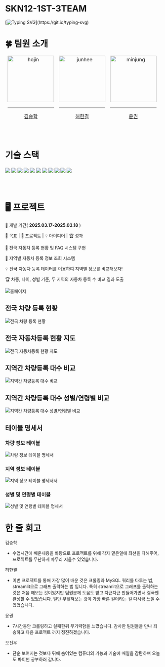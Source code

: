 # SKN12-1ST-3TEAM

[![Typing SVG](https://readme-typing-svg.demolab.com/?lines=Welcom!;지역별+자동차+등록정보를+조회해보세요!)](https://git.io/typing-svg)


# 🍀 팀원 소개

<table>
  <thead>
    <td align="center">
      <a href="https://github.com/seunghak-kim">
        <img src="https://github.com/seunghak-kim.png" width="150" alt="hojin"/><br /><hr/>
        김승학
      </a><br />
    </td>
    <td align="center">
      <a href="https://github.com/ansirH">
        <img src="https://github.com/ansirH.png" width="150" alt="junhee"/><br /><hr/>
        허한결
      </a><br />
    </td>
    <td align="center">
      <a href="https://github.com/gwon0218">
        <img src="https://github.com/gwon0218.png" width="150" alt="minjung"/><br /><hr/>
        윤권
      </a><br />
    </td>
    <td align="center">
      <a href="https://github.com/jinwoo0h">
        <img src="https://github.com/jinwoo0h.png" width="150" alt="yugyeong"/><br /><hr/>
        오진우
      </a><br />
  </thead>
</table>

<br/><br/>

# 기술 스택

###

<p>
  <img src="https://img.shields.io/badge/Python-3776AB?style=for-the-badge&logo=Python&logoColor=white">
  <img src="https://img.shields.io/badge/Notion-%23000000.svg?style=for-the-badge&logo=notion&logoColor=white">
  <img src="https://img.shields.io/badge/git-%23F05033.svg?style=for-the-badge&logo=git&logoColor=white">
  <img src="https://img.shields.io/badge/github-181717?style=for-the-badge&logo=github&logoColor=white">
  <img src="https://img.shields.io/badge/Visual%20Studio%20Code-0078d7.svg?style=for-the-badge&logo=vscode&logoColor=white">
  <img src="https://img.shields.io/badge/Discord-%235865F2.svg?style=for-the-badge&logo=discord&logoColor=white">
    <img src="https://img.shields.io/badge/Streamlit-%23FE4B4B.svg?style=for-the-badge&logo=streamlit&logoColor=white">
  <img src="https://img.shields.io/badge/Selenium-43B02A?style=for-the-badge&logo=Selenium&logoColor=white">
    <img src="https://img.shields.io/badge/MySQL-4479A1?style=for-the-badge&logo=MySQL&logoColor=white">
  <img src="https://img.shields.io/badge/pandas-150458.svg?style=for-the-badge&logo=pandas&logoColor=white">
  <img src="https://img.shields.io/badge/matplotlib-0077B5.svg?style=for-the-badge&logo=matplotlib&logoColor=white">
</p>

<br/><br/>

# 🖥️ 프로젝트

📅 개발 기간( **2025.03.17-2025.03.18** )

🎯 목표 | 🚀 프로젝트 | 💡 아이디어 | 🏆 성과

🎯 전국 자동차 등록 현황 및 FAQ 시스템 구현

🚀 지역별 자동차 등록 정보 조회 시스템

💡 전국 자동차 등록 데이터를 이용하여 지역별 정보를 비교해보자!

🏆 차종, 나이, 성별 기준, 두 지역의 자동차 등록 수 비교 결과 도출



![홈페이지](https://github.com/SKNETWORKS-FAMILY-AICAMP/SKN12-1ST-3TEAM/blob/main/images/%ED%99%88%ED%8E%98%EC%9D%B4%EC%A7%80_%EC%8A%A4%ED%81%AC%EB%A6%B0%EC%83%B7.png?raw=true)

## 전국 차량 등록 현황
![전국 차량 등록 현황](https://github.com/SKNETWORKS-FAMILY-AICAMP/SKN12-1ST-3TEAM/blob/main/images/%EC%A0%84%EA%B5%AD%EC%B0%A8%EB%9F%89%EB%93%B1%EB%A1%9D%ED%98%84%ED%99%A9_%EC%8A%A4%ED%81%AC%EB%A6%B0%EC%83%B7.png?raw=true)

## 전국 자동차등록 현황 지도
![전국 자동차등록 현황 지도](https://github.com/SKNETWORKS-FAMILY-AICAMP/SKN12-1ST-3TEAM/blob/main/images/%EC%A0%84%EA%B5%AD%EC%9E%90%EB%8F%99%EC%B0%A8%EB%93%B1%EB%A1%9D%ED%98%84%ED%99%A9%EC%A7%80%EB%8F%84_%EC%8A%A4%ED%81%AC%EB%A6%B0%EC%83%B7.png?raw=true)

## 지역간 차량등록 대수 비교
![지역간 차량등록 대수 비교](https://github.com/SKNETWORKS-FAMILY-AICAMP/SKN12-1ST-3TEAM/blob/main/images/%EC%A7%80%EC%97%AD%EA%B0%84%EC%B0%A8%EB%9F%89%EB%93%B1%EB%A1%9D%EB%8C%80%EC%88%98%EB%B9%84%EA%B5%90_%EC%8A%A4%ED%81%AC%EB%A6%B0%EC%83%B7.png?raw=true)

## 지역간 차량등록 대수 성별/연령별 비교
![지역간 차량등록 대수 성별/연령별 비교](https://github.com/SKNETWORKS-FAMILY-AICAMP/SKN12-1ST-3TEAM/blob/main/images/%EC%A7%80%EC%97%AD%EA%B0%84%20%EC%B0%A8%EB%9F%89%EB%93%B1%EB%A1%9D%EB%8C%80%EC%88%98%EB%B9%84%EA%B5%90_%EC%8A%A4%ED%81%AC%EB%A6%B0%EC%83%B7.png?raw=true)

## 테이블 명세서
### 차량 정보 테이블
![차량 정보 테이블 명세서](https://github.com/SKNETWORKS-FAMILY-AICAMP/SKN12-1ST-3TEAM/blob/main/images/%EC%B0%A8%EB%9F%89%EC%A0%95%EB%B3%B4%ED%85%8C%EC%9D%B4%EB%B8%94_%EB%AA%85%EC%84%B8%EC%84%9C_%EC%8A%A4%ED%81%AC%EB%A6%B0%EC%83%B7.png?raw=true)

### 지역 정보 테이블
![지역 정보 테이블 명세서서](https://github.com/SKNETWORKS-FAMILY-AICAMP/SKN12-1ST-3TEAM/blob/main/images/%EC%A7%80%EC%97%AD%EC%A0%95%EB%B3%B4%ED%85%8C%EC%9D%B4%EB%B8%94_%EB%AA%85%EC%84%B8%EC%84%9C_%EC%8A%A4%ED%81%AC%EB%A6%B0%EC%83%B7.png?raw=true)

### 성별 및 연령별 테이블
![성별 및 연령별 테이블 명세서](https://github.com/SKNETWORKS-FAMILY-AICAMP/SKN12-1ST-3TEAM/blob/main/images/%EC%84%B1%EB%B3%84%EC%97%B0%EB%A0%B9%EB%B3%84%ED%85%8C%EC%9D%B4%EB%B8%94_%EB%AA%85%EC%84%B8%EC%84%9C_%EC%8A%A4%ED%81%AC%EB%A6%B0%EC%83%B7.png?raw=true)

# 한 줄 회고

김승학

- 수업시간에 배운내용을 바탕으로 프로젝트를 위해 각자 맡은일에 최선을 다해주어, 프로젝트를 무난하게 마무리 지을수 있었습니다.

허한결

- 이번 프로젝트를 통해 가장 많이 배운 것은 크롤링과 MySQL 쿼리를 다루는 법, streamlit으로 그래프 출력하는 법 입니다. 특히 streamlit으로 그래프를 출력하는 것은 처음 해보는 것이었지만 팀원분께 도움도 받고 차근차근 만들어가면서 결국엔 완성할 수 있었습니다. 일단 부딪혀보는 것이 가장 빠른 길이라는 걸 다시금 느낄 수 있었습니다.

윤권

- 7시간동안 크롤링하고 실패한뒤 무기력함을 느꼈습니다. 감사한 팀원들을 만나 죄송하고 다음 프로젝트 까지 정진하겠습니다.

오진우

- 단순 보여지는 것보다 뒤에 숨어있는 컴퓨터의 기능과 기술에 매일을 감탄하며 오늘도 파이썬 공부하러 갑니다.

